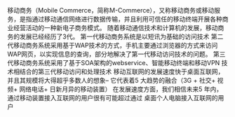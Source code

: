 移动商务（Mobile Commerce，简称M-Commerce），又称移动商务或移动服务，是指通过移动通信网络进行数据传输，并且利用可信任的移动终端开展各种商业经营活动的一种新电子商务模式。
随着移动通信技术和计算机的发展，移动商务的发展已经经历了3代。
第一代移动商务系统是以短讯为基础的访问技术
第二代移动商务系统采用基于WAP技术的方式，手机主要通过浏览器的方式来访问WAP网页，以实现信息的查询，部分地解决了第一代移动访问技术的问题。
第三代移动商务系统采用了基于SOA架构的webservice、智能移动终端和移动VPN 技术相结合的第三代移动访问和处理技术
移动互联网的发展速度快于桌面互联网，并且其规模将大得超乎多数人的想象– 它代表着5 大趋势的融合（3G + 社交+ 视频+ 网络电话+ 日新月异的移动装置） 在发展速度方面，我们相信未来5 年内，通过移动装置接入互联网的用户很有可能超过通过 桌面个人电脑接入互联网的用户